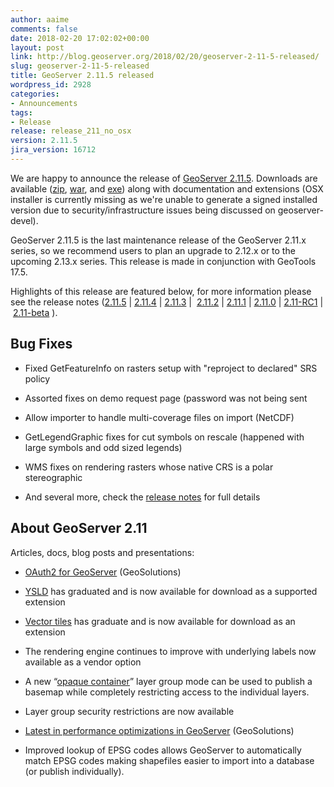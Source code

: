 ```yaml
---
author: aaime
comments: false
date: 2018-02-20 17:02:02+00:00
layout: post
link: http://blog.geoserver.org/2018/02/20/geoserver-2-11-5-released/
slug: geoserver-2-11-5-released
title: GeoServer 2.11.5 released
wordpress_id: 2928
categories:
- Announcements
tags:
- Release
release: release_211_no_osx
version: 2.11.5
jira_version: 16712
---
```


We are happy to announce the release of [GeoServer 2.11.5](http://geoserver.org/release/2.11.5/). Downloads are available ([zip](http://sourceforge.net/projects/geoserver/files/GeoServer/2.11.5/geoserver-2.11.5-bin.zip/download), [war](http://sourceforge.net/projects/geoserver/files/GeoServer/2.11.5/geoserver-2.11.5-war.zip/download), and [exe](https://sourceforge.net/projects/geoserver/files/GeoServer/2.11.5/geoserver-2.11.5.exe/download)) along with documentation and extensions (OSX installer is currently missing as we're unable to generate a signed installed version due to security/infrastructure issues being discussed on geoserver-devel).

GeoServer 2.11.5 is the last maintenance release of the GeoServer 2.11.x series, so we recommend users to plan an upgrade to 2.12.x or to the upcoming 2.13.x series. This release is made in conjunction with GeoTools 17.5.

Highlights of this release are featured below, for more information please see the release notes ([2.11.5](https://osgeo-org.atlassian.net/secure/ReleaseNote.jspa?projectId=10000&version=16712) | [2.11.4](https://osgeo-org.atlassian.net/secure/ReleaseNote.jspa?projectId=10000&version=16707) | [2.11.3](https://osgeo-org.atlassian.net/secure/ReleaseNote.jspa?projectId=10000&version=16300) |  [2.11.2](https://osgeo-org.atlassian.net/secure/ReleaseNote.jspa?projectId=10000&version=16001) | [2.11.1](https://osgeo-org.atlassian.net/secure/ReleaseNote.jspa?projectId=10000&version=15800) | [2.11.0](https://osgeo-org.atlassian.net/secure/ReleaseNote.jspa?version=15501&styleName=Html&projectId=10000) | [2.11-RC1](https://osgeo-org.atlassian.net/secure/ReleaseNote.jspa?version=15301&projectId=10000) | [2.11-beta](https://osgeo-org.atlassian.net/secure/ReleaseNote.jspa?version=14404&projectId=10000&) ).


## Bug Fixes





 	
  * Fixed GetFeatureInfo on rasters setup with "reproject to declared" SRS policy

 	
  * Assorted fixes on demo request page (password was not being sent

 	
  * Allow importer to handle multi-coverage files on import (NetCDF)

 	
  * GetLegendGraphic fixes for cut symbols on rescale (happened with large symbols and odd sized legends)

 	
  * WMS fixes on rendering rasters whose native CRS is a polar stereographic

 	
  * And several more, check the [release notes](https://osgeo-org.atlassian.net/secure/ReleaseNote.jspa?projectId=10000&version=16712) for full details




## About GeoServer 2.11


Articles, docs, blog posts and presentations:



 	
  * [OAuth2 for GeoServer](http://www.geo-solutions.it/blog/oauth2-geoserver/) (GeoSolutions)

 	
  * [YSLD](http://docs.geoserver.org/stable/en/user/styling/ysld/index.html) has graduated and is now available for download as a supported extension

 	
  * [Vector tiles](http://docs.geoserver.org/latest/en/user/extensions/vectortiles/index.html) has graduate and is now available for download as an extension

 	
  * The rendering engine continues to improve with underlying labels now available as a vendor option

 	
  * A new “[opaque container](http://docs.geoserver.org/latest/en/user/data/webadmin/layergroups.html#layer-group-modes)” layer group mode can be used to publish a basemap while completely restricting access to the individual layers.

 	
  * Layer group security restrictions are now available

 	
  * [Latest in performance optimizations in GeoServer](http://www.geo-solutions.it/blog/performance-geoserver/) (GeoSolutions)

 	
  * Improved lookup of EPSG codes allows GeoServer to automatically match EPSG codes making shapefiles easier to import into a database (or publish individually).


